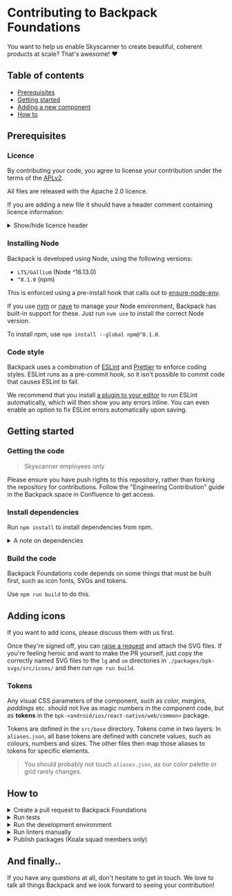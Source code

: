 # Contributing to Backpack Foundations

You want to help us enable Skyscanner to create beautiful, coherent products at scale? That's awesome! :heart:

## Table of contents

* [Prerequisites](#prerequisites)
* [Getting started](#getting-started)
* [Adding a new component](#adding-a-new-component)
* [How to](#how-to)

## Prerequisites

### Licence

By contributing your code, you agree to license your contribution under the terms of the [APLv2](./LICENSE).

All files are released with the Apache 2.0 licence.

If you are adding a new file it should have a header comment containing licence information:

<details>
<summary>Show/hide licence header</summary>

```
Backpack - Skyscanner's Design System

Copyright 2016-<current year> Skyscanner Ltd

Licensed under the Apache License, Version 2.0 (the "License");
you may not use this file except in compliance with the License.
You may obtain a copy of the License at

  http://www.apache.org/licenses/LICENSE-2.0

Unless required by applicable law or agreed to in writing, software
distributed under the License is distributed on an "AS IS" BASIS,
WITHOUT WARRANTIES OR CONDITIONS OF ANY KIND, either express or implied.
See the License for the specific language governing permissions and
limitations under the License.
```

</details>

### Installing Node

Backpack is developed using Node, using the following versions:

* `LTS/Gallium` (Node ^16.13.0)
* `^8.1.0` (npm)

This is enforced using a pre-install hook that calls out to [ensure-node-env](https://github.com/Skyscanner/ensure-node-env).

If you use [nvm](https://github.com/creationix/nvm) or [nave](https://github.com/isaacs/nave) to manage your Node environment, Backpack has built-in support for these. Just run `nvm use` to install the correct Node version.

To install npm, use `npm install --global npm@^8.1.0`.

### Code style

Backpack uses a combination of [ESLint](https://eslint.org) and [Prettier](https://prettier.io) to enforce coding styles. ESLint runs as a pre-commit hook, so it isn't possible to commit code that causes ESLint to fail.

We recommend that you install [a plugin to your editor](https://eslint.org/docs/user-guide/integrations#editors) to run ESLint automatically, which will then show you any errors inline. You can even enable an option to fix ESLint errors automatically upon saving.

## Getting started

### Getting the code

> Skyscanner employees only

Please ensure you have push rights to this repository, rather than forking the repository for contributions. Follow the "Engineering Contribution" guide in the Backpack space in Confluence to get access.

### Install dependencies

Run `npm install` to install dependencies from npm.

<details>
<summary>A note on dependencies</summary>

Backpack Foundations is a multi-package repository, also known as a monorepo. This means that instead of having one code repository for each npm package, we manage them all inside this single repository.

We use [Lerna](https://lernajs.io) to achieve this. Lerna links packages together inside this repo by 'bootstrapping'.

When you run `npm install`, Lerna is bootstrapped automatically as a post-install hook. However, if you change dependencies within a package, you will need to run Lerna manually with `npm run bootstrap`.

</details>

### Build the code

Backpack Foundations code depends on some things that must be built first, such as icon fonts, SVGs and tokens.

Use `npm run build` to do this.

## Adding icons

If you want to add icons, please discuss them with us first.

Once they're signed off, you can [raise a request](https://bit.ly/backpack-request) and attach the SVG files. If you're feeling heroic and want to make the PR yourself, just copy the correctly named SVG files to the `lg` and `sm` directories in `./packages/bpk-svgs/src/icons/` and then run `npm run build`.

### Tokens

Any visual CSS parameters of the component, such as *color, margins, paddings* etc. should not live as magic numbers in the component code, but as **tokens** in the `bpk-<android/ios/react-native/web/common>` package.

Tokens are defined in the `src/base` directory. Tokens come in two layers: In `aliases.json`, all base tokens are defined with concrete values, such as colours, numbers and sizes. The other files then map those aliases to tokens for specific elements.

> You should probably not touch `aliases.json`, as our color palette or grid rarely changes.



## How to

<details>
<summary>Create a pull request to Backpack Foundations</summary>

For anything non-trivial, we strongly recommend speaking to somebody from Koala before starting work on a PR. This lets us pass on any advice or knowledge we already have about the work you're proposing. It might even be something we're already working on. After this, follow the steps below.

1. If you are a Skyscanner employee, follow the "Engineering Contribution" guide in the Backpack space in Confluence to get push rights to this repository. Otherwise, you should [fork the repository](https://github.com/Skyscanner/backpack-foundations/fork).
2. Create a new branch.
3. Make your changes.
4. Commit and push your new branch.
5. Submit a [pull request](https://github.com/Skyscanner/backpack-foundations/pulls).
6. Notify someone in Koala squad or drop a note in #backpack.

Don't forget to update [`UNRELEASED.md`](UNRELEASED.md) for any user-facing changes.

Bear in mind that small, incremental pull requests are likely to be reviewed faster.

</details>

<details>
<summary>Run tests</summary>

`npm test` will pick up any files that end in `-test.js`, so you don't need to do anything to make Jest pick them up.

You can also run the tests in 'watch mode', which means the process will continually run and run tests every time files change. Use `npm run jest:watch` to do this.

</details>

<details>
<summary>Run the development environment</summary>

We use [Storybook](https://storybook.js.org/) for our development environment. Run `npm storybook` to start the Storybook server, then go to [http://localhost:6006](http://localhost:6006) in a web browser to view it. We use Storybook to visualise any changes to our web tokens storing foundational design values such as spacing, colours etc.

A story represents a category of tokens (and in the case of typography mixins) which store foundational design values such as spacing, colours etc.
Any changes to an existing foundational token, or adding a new token to one of the existing categories will be automatically reflected in the story that corresponds to that category.
Typography in Skyscanner is constructed in the form of Sass mixins. To add a new mixin you will have to manually add the name of the mixin in the list of existing styles which is stored in the typography stories folder.
</details>
<details>
<summary>Run linters manually</summary>

* `npm run lint` to lint both JS and SCSS.
* `npm run lint:js` to lint JS.
* `npm run lint:js:fix` to lint and try to automatically fix any errors.
* `npm run lint:scss` to lint SCSS.
* `npm run lint:scss:fix` to lint and try to automatically fix any SCSS errors.

</details>

<details>
<summary>Publish packages (Koala squad members only)</summary>

- Update the [unreleased changelog](/UNRELEASED.md) with every package that has changed, separating out `BREAKING`, `ADDED` and `FIXED` changes. See [`CHANGELOG_FORMAT.md`](https://github.com/Skyscanner/backpack/blob/main/CHANGELOG_FORMAT.md) for tips.
  - Some useful commands for determining "what's changed?":
    - `npm run lerna updated`
    - `npm run lerna diff <package-name>`
- Make sure you are an owner of the npm packages (speak to a member of the Koala squad).
- **Run `npm run release`** (this will run several checks and then `lerna publish`). Do not run `npm publish`.
- You’ll be asked to confirm the new versions and descriptions for every package that has changed.
- If you need to make changes you can exit without confirming and no changes will be made.
- Once the publish is done, move anything from `UNRELEASED.md` to `CHANGELOG.md` and push these changes directly to `main`.

Be aware that if `bpk-foundations-common` has changed, *all* packages in the repository will be updated as they all depend on `bpk-foundations-common`. Changing an existing token is almost always worth a "major" release, whereas adding a new token is usually a "minor" release.

</details>

## And finally..

If you have any questions at all, don't hesitate to get in touch. We love to talk all things Backpack and we look forward to seeing your contribution!
